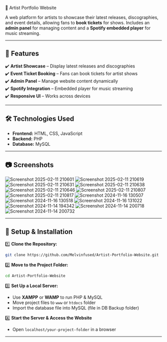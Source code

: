 🎵 Artist Portfolio Website

A web platform for artists to showcase their latest releases, discographies, and event details, allowing fans to **book tickets** for shows. Includes an **admin panel** for managing content and a **Spotify embedded player** for music streaming.

---

## 🚀 Features

✔️ **Artist Showcase** – Display latest releases and discographies  
✔️ **Event Ticket Booking** – Fans can book tickets for artist shows  
✔️ **Admin Panel** – Manage website content dynamically  
✔️ **Spotify Integration** – Embedded player for music streaming  
✔️ **Responsive UI** – Works across devices  

---

## 🛠️ Technologies Used

- **Frontend:** HTML, CSS, JavaScript  
- **Backend:** PHP 
- **Database:** MySQL

---

## 📷 Screenshots
![Screenshot 2025-02-11 210601](https://github.com/user-attachments/assets/5f1d5e6c-82c9-42ad-b0f9-b18a06dfa864)
![Screenshot 2025-02-11 210619](https://github.com/user-attachments/assets/1c059cc8-2364-4641-ad34-8b916d4cda45)
![Screenshot 2025-02-11 210631](https://github.com/user-attachments/assets/ff873809-8d36-4bb8-b07f-5c6abaa2e9d4)
![Screenshot 2025-02-11 210638](https://github.com/user-attachments/assets/6ce70353-4f65-4839-960e-8040c7129004)
![Screenshot 2025-02-11 210646](https://github.com/user-attachments/assets/1ae67a87-22eb-464f-a44f-c840c32a23e3)
![Screenshot 2025-02-11 210807](https://github.com/user-attachments/assets/32f8a0f0-9c79-4cf2-8735-757faa64f4df)
![Screenshot 2025-02-11 210817](https://github.com/user-attachments/assets/1638d8a1-1e51-4eff-a7ef-1c5f80903abb)
![Screenshot 2024-11-16 130507](https://github.com/user-attachments/assets/c5b0a5cb-8da8-4350-a8e9-b7398911a88b)
![Screenshot 2024-11-16 130518](https://github.com/user-attachments/assets/edc2112b-1f3e-422f-975b-95d1d2c9dd4a)
![Screenshot 2024-11-16 131022](https://github.com/user-attachments/assets/a9ac2fc4-4d39-4b77-aa7a-49228d24143f)
![Screenshot 2024-11-14 194342](https://github.com/user-attachments/assets/18117677-a820-4e05-a2fa-8c91f49c6ae1)
![Screenshot 2024-11-14 200718](https://github.com/user-attachments/assets/e8c76b29-fb0a-48ec-8210-fc751235531b)
![Screenshot 2024-11-14 200732](https://github.com/user-attachments/assets/c8a58aee-0370-4832-a8f5-afb3a0eab03b)


---

## 🔧 Setup & Installation

1️⃣ **Clone the Repository:**  
```sh
git clone https://github.com/Melvinfused/Artist-Portfolio-Website.git
```

2️⃣ **Move to the Project Folder:**  
```sh
cd Artist-Portfolio-Website
```

3️⃣ **Set Up a Local Server:**  
- Use **XAMPP** or **WAMP** to run PHP & MySQL  
- Move project files to `www` or `htdocs` folder  
- Import the database file into MySQL (file in DB Backup folder)

4️⃣ **Start the Server & Access the Website**  
- Open `localhost/your-project-folder` in a browser  

---
